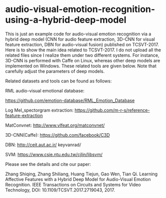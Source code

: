 # audio-visual-emotion-recognition-using-a-hybrid-deep-model

This is just an example code for audio-visual emotion recognition via a hybrid deep model (CNN for audio feature extraction, 3D-CNN for visual feature extraction, DBN for audio-visual fusion) published on TCSVT-2017. Here is to show the main idea related to TCSVT-2017. I do not upload all the related files since I realize them under two different systems. For instance, 3D-CNN is performed with Caffe on Linux, whereas other deep models are implemented on Windows. These related tools are given below. Note that carefully adjust the parameters of deep models. 

Related datasets and tools can be found as follows:

RML audio-visual emotional database:

https://github.com/emotion-database/RML_Emotion_Database

Log Mel_spectorgram extraction: https://github.com/m-r-s/reference-feature-extraction

MatConvnet:  http://www.vlfeat.org/matconvnet/

3D-CNN(Caffe): https://github.com/facebook/C3D

DBN: http://ceit.aut.ac.ir/ keyvanrad/

SVM: https://www.csie.ntu.edu.tw/cjlin/libsvm/


Please see the details and cite our paper:

Zhang Shiqing, Zhang Shiliang, Huang Tiejun, Gao Wen, Tian Qi. Learning Affective Features with a Hybrid Deep Model for Audio-Visual Emotion Recognition. IEEE Transactions on Circuits and Systems for Video Technology, DOI: 10.1109/TCSVT.2017.2719043, 2017.
